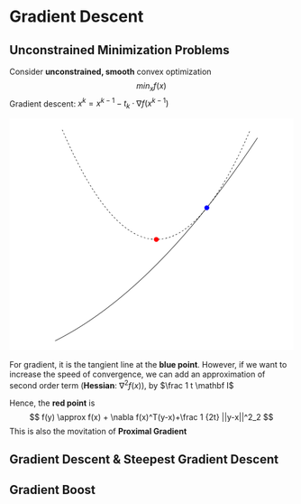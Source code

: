 # Gradient Descent

## Unconstrained Minimization Problems

Consider **unconstrained, smooth** convex optimization
$$
min_x f(x)
$$
Gradient descent: $x^k = x^{k-1} - t_k\cdot \nabla f(x^{k-1})$

![](assets/gradient.png)

For gradient, it is the tangient line at the **blue point**. However, if we want to increase the speed of convergence, we can add an approximation of second order term (**Hessian**: $\nabla^2 f(x)$), by $\frac 1 t \mathbf I$

Hence, the **red point** is
$$
f(y) \approx f(x) + \nabla f(x)^T(y-x)+\frac 1 {2t} ||y-x||^2_2
$$
This is also the movitation of **Proximal Gradient**

## Gradient Descent & Steepest Gradient Descent

## Gradient Boost

